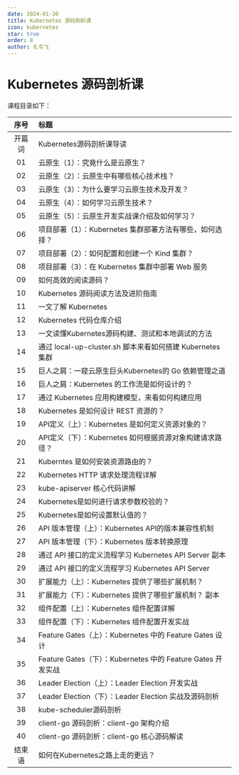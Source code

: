 ```yaml
---
date: 2024-01-30
title: Kubernetes 源码剖析课
icon: kubernetes
star: true
order: 8
author: 孔令飞
---
```


# Kubernetes 源码剖析课

课程目录如下：

|序号|标题|
|:----:|:----|
|开篇词|Kubernetes源码剖析课导读|
|01|云原生（1）：究竟什么是云原生？|
|02|云原生（2）：云原生中有哪些核心技术栈？|
|03|云原生（3）：为什么要学习云原生技术及开发？|
|04|云原生（4）：如何学习云原生技术？|
|05|云原生（5）：云原生开发实战课介绍及如何学习？|
|06|项目部署（1）：Kubernetes 集群部署方法有哪些，如何选择？|
|07|项目部署（2）：如何配置和创建一个 Kind 集群？|
|08|项目部署（3）：在 Kubernetes 集群中部署 Web 服务|
|09|如何高效的阅读源码？|
|10|Kubernetes 源码阅读方法及进阶指南|
|11|一文了解 Kubernetes|
|12|Kubernetes 代码仓库介绍|
|13|一文读懂Kubernetes源码构建、测试和本地调试的方法|
|14|通过 local-up-cluster.sh 脚本来看如何搭建 Kubernetes 集群|
|15|巨人之肩：一窥云原生巨头Kubernetes的 Go 依赖管理之道|
|16|巨人之肩：Kubernetes 的工作流是如何设计的？|
|17|通过 Kubernetes 应用构建模型，来看如何构建应用|
|18|Kubernetes 是如何设计 REST 资源的？|
|19|API定义（上）：Kubernetes 是如何定义资源对象的？|
|20|API定义（下）：Kubernetes 如何根据资源对象构建请求路径？|
|21|Kuberntes 是如何安装资源路由的？|
|22|Kubernetes HTTP 请求处理流程详解|
|23|kube-apiserver 核心代码讲解|
|24|Kubernetes是如何进行请求参数校验的？|
|25|Kubernetes是如何设置默认值的？|
|26|API 版本管理（上）：Kubernetes API的版本兼容性机制|
|27|API 版本管理（下）：Kubernetes 版本转换原理|
|28|通过 API 接口的定义流程学习 Kubernetes API Server 副本|
|29|通过 API 接口的定义流程学习 Kubernetes API Server|
|30|扩展能力（上）：Kubernetes 提供了哪些扩展机制？|
|31|扩展能力（下）：Kubernetes 提供了哪些扩展机制？ 副本|
|32|组件配置（上）：Kubernetes 组件配置详解|
|33|组件配置（下）：Kubernetes 组件配置开发实战|
|34|Feature Gates（上）：Kubernetes 中的 Feature Gates 设计|
|35|Feature Gates（下）：Kubernetes 中的 Feature Gates 开发实战|
|36|Leader Election（上）：Leader Election 开发实战|
|37|Leader Election（下）：Leader Election 实战及源码剖析|
|38|kube-scheduler源码剖析|
|39|client-go 源码剖析：client-go 架构介绍|
|40|client-go 源码剖析：client-go 核心源码解读|
|结束语|如何在Kubernetes之路上走的更远？|
